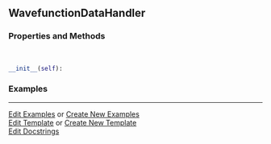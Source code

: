## <a id="McUtils.Data.WavefunctionData.WavefunctionDataHandler">WavefunctionDataHandler</a>


### Properties and Methods
<a id="McUtils.Data.WavefunctionData.WavefunctionDataHandler.__init__" class="docs-object-method">&nbsp;</a>
```python
__init__(self): 
```

### Examples


___

[Edit Examples](https://github.com/McCoyGroup/References/edit/gh-pages/Documentation/examples/McUtils/Data/WavefunctionData/WavefunctionDataHandler.md) or 
[Create New Examples](https://github.com/McCoyGroup/References/new/gh-pages/?filename=Documentation/examples/McUtils/Data/WavefunctionData/WavefunctionDataHandler.md) <br/>
[Edit Template](https://github.com/McCoyGroup/References/edit/gh-pages/Documentation/templates/McUtils/Data/WavefunctionData/WavefunctionDataHandler.md) or 
[Create New Template](https://github.com/McCoyGroup/References/new/gh-pages/?filename=Documentation/templates/McUtils/Data/WavefunctionData/WavefunctionDataHandler.md) <br/>
[Edit Docstrings](https://github.com/McCoyGroup/McUtils/edit/master/Data/WavefunctionData.py?message=Update%20Docs)